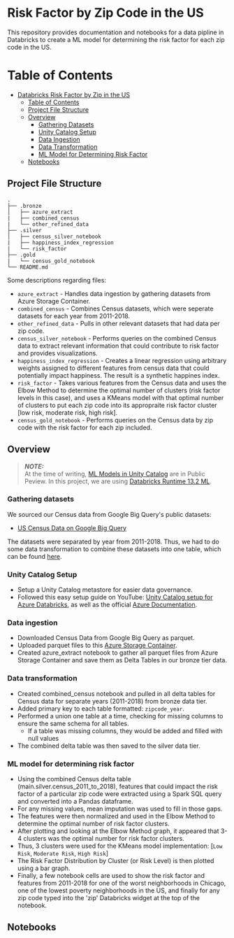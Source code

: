 # Risk Factor by Zip Code in the US

This repository provides documentation and notebooks
for a data pipline in Databricks to create a ML model for determining the risk factor for each zip code in the US.


Table of Contents
=================

   * [Databricks Risk Factor by Zip in the US](#databricks-risk-factor-by-zip-in-the-us)
      * [Table of Contents](#table-of-contents)
      * [Project File Structure](#project-file-structure)
      * [Overview](#overview)
         * [Gathering Datasets](#gathering-datasets)
         * [Unity Catalog Setup](#local-steps)
         * [Data Ingestion](#data-ingestion)
         * [Data Transformation](#data-transformation)
         * [ML Model for Determining Risk Factor](#ml-model-for-determining-risk-factor)
      * [Notebooks](#notebooks)
    
## Project File Structure
```
. 
├── .bronze
│   ├── azure_extract
|   ├── combined_census
|   └── other_refined_data
├── .silver
│   ├── census_silver_notebook
|   ├── happiness_index_regression
|   └── risk_factor
├── .gold
|   └── census_gold_notebook
└── README.md
```

Some descriptions regarding files:
- `azure_extract` - Handles data ingestion by gathering datasets from Azure Storage Container.
- `combined_census` - Combines Census datasets, which were seperate datasets for each year from 2011-2018.
- `other_refined_data` - Pulls in other relevant datasets that had data per zip code.
- `census_silver_notebook` - Performs queries on the combined Census data to extract relevant information that could contribute to risk factor and provides visualizations.
- `happiness_index_regression` - Creates a linear regression using arbitrary weights assigned to different features from census data that could potentially impact happiness. The result is a synthetic happines index.
- `risk_factor` - Takes various features from the Census data and uses the Elbow Method to determine the optimal number of clusters (risk factor levels in this case), and uses a KMeans model with that optimal number of clusters to put each zip code into its appropraite risk factor cluster [low risk, moderate risk, high risk].
- `census_gold_notebook` - Performs queries on the Census data by zip code with the risk factor for each zip included.

## Overview

> **_NOTE:_**  
At the time of writing, [ML Models in Unity Catalog](https://learn.microsoft.com/en-us/azure/databricks/mlflow/models-in-uc-example) are in Public Peview.
In this project, we are using [Databricks Runtime 13.2 ML](https://docs.databricks.com/en/release-notes/runtime/13.2ml.html).

### Gathering datasets
We sourced our Census data from Google Big Query's public datasets:
- [US Census Data on Google Big Query](https://console.cloud.google.com/bigquery?p=bigquery-public-data&d=census_bureau_usa&page=dataset&project=ardent-fusion-394216&ws=!1m4!1m3!3m2!1sbigquery-public-data!2scensus_bureau_acs)

The datasets were separated by year from 2011-2018. Thus, we had to do some data transformation to combine these datasets into one table, which can be found [here](#data-transformation).

### Unity Catalog Setup

- Setup a Unity Catalog metastore for easier data governance.
- Followed this easy setup guide on YouTube: [Unity Catalog setup for Azure Databricks](https://www.youtube.com/watch?v=-RwzDRVgjLc), as well as the official [Azure Documentation](https://learn.microsoft.com/en-us/azure/databricks/data-governance/unity-catalog/get-started).


### Data ingestion

- Downloaded Census Data from Google Big Query as parquet.
- Uploaded parquet files to this [Azure Storage Container](https://portal.azure.com/#view/Microsoft_Azure_Storage/ContainerMenuBlade/~/overview/storageAccountId/%2Fsubscriptions%2Fd402e5e9-4b24-4f30-933d-a097415411b6%2FresourceGroups%2FWOLCM01%2Fproviders%2FMicrosoft.Storage%2FstorageAccounts%2Fraw001/path/raw/etag/%220x8DB9468600B6E20%22/defaultEncryptionScope/%24account-encryption-key/denyEncryptionScopeOverride~/false/defaultId//publicAccessVal/None).
- Created azure_extract notebook to gather all parquet files from Azure Storage Container and save them as Delta Tables in our bronze tier data.

### Data transformation

- Created combined_census notebook and pulled in all delta tables for Census data for separate years (2011-2018) from bronze data tier.
- Added primary key to each table formatted: `zipcode_year`.
- Performed a union one table at a time, checking for missing columns to ensure the same schema for all tables.
    * If a table was missing columns, they would be added and filled with null values
- The combined delta table was then saved to the silver data tier.

### ML model for determining risk factor
- Using the combined Census delta table (main.silver.census_2011_to_2018), features that could impact the risk factor of a particular zip code were extracted using a Spark SQL query and converted into a Pandas dataframe.
- For any missing values, mean imputation was used to fill in those gaps.
- The features were then normalized and used in the Elbow Method to determine the optimal number of risk factor clusters.
- After plotting and looking at the Elbow Method graph, it appeared that 3-4 clusters was the optimal number for risk factor clusters.
- Thus, 3 clusters were used for the KMeans model implementation: [`Low Risk`, `Moderate Risk`, `High Risk`]
- The Risk Factor Distribution by Cluster (or Risk Level) is then plotted using a bar graph.
- Finally, a few notebook cells are used to show the risk factor and features from 2011-2018 for one of the worst neighborhoods in Chicago, one of the lowest poverty neighborhoods in the US, and finally for any zip code typed into the 'zip' Databricks widget at the top of the notebook.

 
## Notebooks
